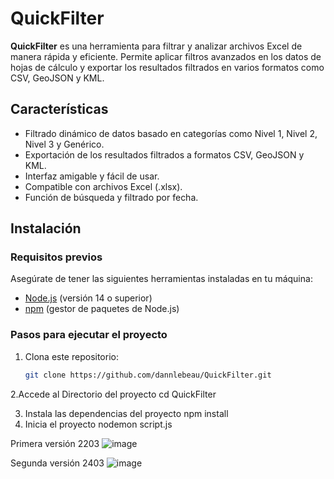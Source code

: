 # QuickFilter


**QuickFilter** es una herramienta para filtrar y analizar archivos Excel de manera rápida y eficiente. Permite aplicar filtros avanzados en los datos de hojas de cálculo y exportar los resultados filtrados en varios formatos como CSV, GeoJSON y KML.

## Características

- Filtrado dinámico de datos basado en categorías como Nivel 1, Nivel 2, Nivel 3 y Genérico.
- Exportación de los resultados filtrados a formatos CSV, GeoJSON y KML.
- Interfaz amigable y fácil de usar.
- Compatible con archivos Excel (.xlsx).
- Función de búsqueda y filtrado por fecha.

## Instalación

### Requisitos previos

Asegúrate de tener las siguientes herramientas instaladas en tu máquina:

- [Node.js](https://nodejs.org/) (versión 14 o superior)
- [npm](https://npmjs.com/) (gestor de paquetes de Node.js)

### Pasos para ejecutar el proyecto

1. Clona este repositorio:

   ```bash
   git clone https://github.com/dannlebeau/QuickFilter.git

2.Accede al Directorio del proyecto
cd QuickFilter

3. Instala las dependencias del proyecto
npm install
4. Inicia el proyecto
nodemon script.js



Primera versión 2203
![image](https://github.com/user-attachments/assets/962a2941-7289-4803-b4ca-d3419a93b37b)

Segunda versión 2403
![image](https://github.com/user-attachments/assets/cd65a229-d511-4edb-8ff2-b18d1d3421df)


